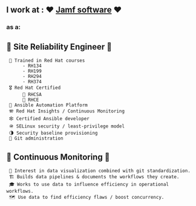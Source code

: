 ## I work at : ❤️ [Jamf software](https://jamf.com) ❤️ 

### as a:

## 🔧 **Site Reliability Engineer** 🔧
     🏢 Trained in Red Hat courses
          - RH134
          - RH199
          - RH294
          - RH374
     🎖️ Red Hat Certified
          🔺 RHCSA
          🔺 RHCE
     🗼 Ansible Automation Platform
     🪗 Red Hat Insights / Continuous Monitoring 
     🕸️ Certified Ansible developer
     🪖 SELinux security / least-privilege model
     🌗 Security baseline provisioning
     🚿 Git administration
     
## 🔭 Continuous Monitoring 🔭
     🧵 Interest in data visualization combined with git standardization.
     🏗️ Builds data pipelines & documents the workflows they create. 
     🎓 Works to use data to influence efficiency in operational workflows. 
     🗺️ Use data to find efficiency flaws / boost concurrency.

